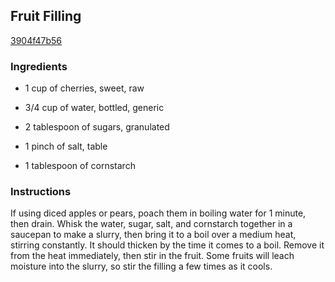 ## Fruit Filling

[3904f47b56](http://www.epicurious.com/recipes/food/views/fruit-filling-381475)

### Ingredients

 - 1 cup of cherries, sweet, raw

 - 3/4 cup of water, bottled, generic

 - 2 tablespoon of sugars, granulated

 - 1 pinch of salt, table

 - 1 tablespoon of cornstarch

### Instructions

If using diced apples or pears, poach them in boiling water for 1 minute, then drain. Whisk the water, sugar, salt, and cornstarch together in a saucepan to make a slurry, then bring it to a boil over a medium heat, stirring constantly. It should thicken by the time it comes to a boil. Remove it from the heat immediately, then stir in the fruit. Some fruits will leach moisture into the slurry, so stir the filling a few times as it cools.